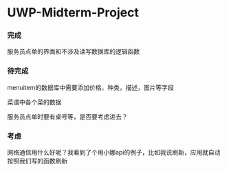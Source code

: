 # UWP-Midterm-Project

### 完成

服务员点单的界面和不涉及读写数据库的逻辑函数

### 待完成

menuitem的数据库中需要添加价格，种类，描述，图片等字段

菜谱中各个菜的数据

服务员点单时要有桌号等，是否要考虑进去？

### 考虑

网络通信用什么好呢？我看到了个用小娜api的例子，比如我说刷新，应用就自动按照我们写的函数刷新